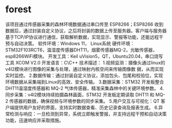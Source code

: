 # forest
该项目通过传感器采集的森林环境数据通过串口传至 ESP8266；ESP8266 收到数据后，通过封装自定义协议，之后将封装的数据上传至服务器。客户端与服务器基于TCP/IP协议进行通信，获取解析数据，实现显示、警报等功能，还能远程干预与自动决策。
软件环境：Windows 11， Linux系统
硬件环境：STM32F103RCT6，温湿度传感器DHT11，烟雾传感器MQ-2，光敏传感器，esp8266WiFi模块。
开发工具：Keil uVision5，QT，Ubuntu20.04，串口烧写工具 XCOM V2.0
开发语言：C\C++
技术描述：
1.视频监测：摄像头通过linux的v4l2模块进行图像的采集与处理，通过映射内核空间来传输图像数             据，从而实现实时监控。
2.数据传输：通过封装自定义协议，添加包头、包尾和校验位，实现环境数据从采集端到Linux的高效、安全传输。
3.数据采集：STM32 开发板整合 DHT11温湿度传感器和 MQ-2 气体传感器，精准采集森林中的关键环境参数。
4.同步采集：v4l2模块持续拍摄森林画面，STM32 开发板定期读取 DHT11 和 MQ-2 传感器的数据，确保视频与环境参数的同步采集。
5.用户交互与可视化：QT 客户端提供用户友好的界面，支持实时数据查看、历史记录查询及报表生成。
6.异常检测与响应：一旦检测到异常，系统立即触发警报，并支持远程干预和自动决策功能，迅速响应并采取措施。
